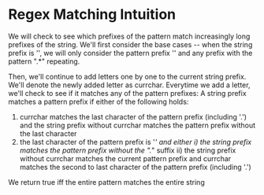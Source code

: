 Regex Matching Intuition
========================
We will check to see which prefixes of the pattern match increasingly long prefixes of the string.
We'll first consider the base cases -- when the string prefix is '', we will only consider the pattern prefix '' and any prefix with the pattern ".*" repeating.

Then, we'll continue to add letters one by one to the current string prefix. We'll denote the newly added letter as currchar.
Everytime we add a letter, we'll check to see if it matches any of the pattern prefixes:
A string prefix matches a pattern prefix if either of the following holds:
1) currchar matches the last character of the pattern prefix (including '.') and the string prefix without currchar matches the pattern prefix without the last character
2) the last character of the pattern prefix is '*' and either
i) the string prefix matches the pattern prefix without the ".*" suffix
ii) the string prefix without currchar matches the current pattern prefix and currchar matches the second to last character of the pattern prefix (including '.')

We return true iff the entire pattern matches the entire string
